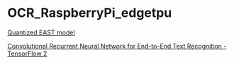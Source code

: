 # OCR_RaspberryPi_edgetpu

[Quantized EAST model](https://tfhub.dev/sayakpaul/lite-model/east-text-detector/int8/2)


[Convolutional Recurrent Neural Network for End-to-End Text Recognition - TensorFlow 2](https://github.com/FLming/CRNN.tf2)
